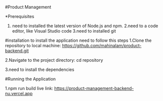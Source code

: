 #Product Management

*Prerequisites

1. need to installed the latest version of Node.js and npm.
2.need to a code editor, like Visual Studio code
3.need to installed git


#installation
to install the application need to follow this steps
1.Clone the repository to local machine:
https://github.com/mahinalam/product-backend.git

2.Navigate to the project directory:
cd repository

3.need to install the dependencies


#Running the Application

1.npm run build
live link: https://product-management-backend-nu.vercel.app